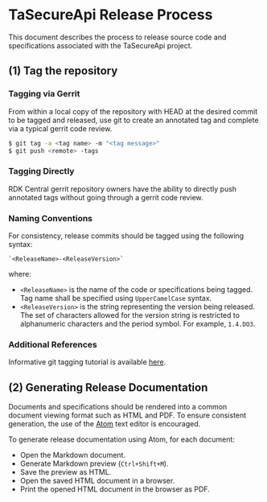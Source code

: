 # TaSecureApi Release Process

This document describes the process to release source code and specifications associated with the
TaSecureApi project.

## (1) Tag the repository

### Tagging via Gerrit

From within a local copy of the repository with HEAD at the desired commit to be tagged and
released, use git to create an annotated tag and complete via a typical gerrit code review.

```sh
$ git tag -a <tag name> -m "<tag message>"
$ git push <remote> -tags
```

### Tagging Directly

RDK Central gerrit repository owners have the ability to directly push annotated tags without going
through a gerrit code review.

### Naming Conventions

For consistency, release commits should be tagged using the following syntax:

```text
`<ReleaseName>-<ReleaseVersion>`
```

where:
- `<ReleaseName>` is the name of the code or specifications being tagged. Tag name shall be
  specified using `UpperCamelCase` syntax.
- `<ReleaseVersion>` is the string representing the version being released. The set of characters
  allowed for the version string is restricted to alphanumeric characters and the period symbol. For
  example, `1.4.DO3`.

### Additional References

Informative git tagging tutorial is available [here](https://git-scm.com/book/en/v2/Git-Basics-Tagging).

## (2) Generating Release Documentation

Documents and specifications should be rendered into a common document viewing format such as HTML
and PDF. To ensure consistent generation, the use of the [Atom](https://atom.io) text editor is
encouraged.

To generate release documentation using Atom, for each document:
- Open the Markdown document.
- Generate Markdown preview (`Ctrl+Shift+M`).
- Save the preview as HTML.
- Open the saved HTML document in a browser.
- Print the opened HTML document in the browser as PDF.


